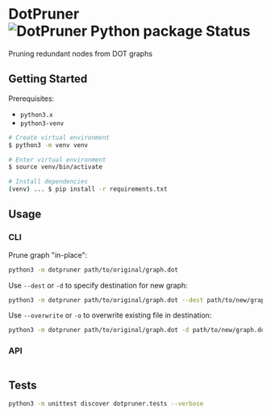 # DotPruner ![DotPruner Python package Status](https://github.com/ansonmiu0214/DotPruner/workflows/tests/badge.svg)
Pruning redundant nodes from DOT graphs

## Getting Started

Prerequisites:
* `python3.x`
* `python3-venv`

```bash
# Create virtual environment
$ python3 -m venv venv

# Enter virtual environment
$ source venv/bin/activate

# Install dependencies
(venv) ... $ pip install -r requirements.txt
```

## Usage

### CLI

Prune graph "in-place":
```bash
python3 -m dotpruner path/to/original/graph.dot
```

Use `--dest` or `-d` to specify destination for new graph:
```bash
python3 -m dotpruner path/to/original/graph.dot --dest path/to/new/graph.dot
```

Use `--overwrite` or `-o` to overwrite existing file in destination:
```bash
python3 -m dotpruner path/to/original/graph.dot -d path/to/new/graph.dot --overwrite
```

### API
```python

```


## Tests
```bash
python3 -m unittest discover dotpruner.tests --verbose
```
